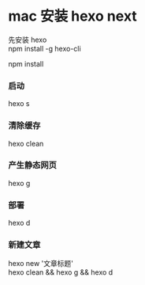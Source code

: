 # mac 安装 hexo next
> 
 先安装 hexo  
 npm install -g hexo-cli

 npm install

 ### 启动 
 hexo s

 ### 清除缓存
 hexo clean

 ### 产生静态网页
 hexo g

 ### 部署
 hexo d

 ### 新建文章
 hexo new '文章标题'  
 hexo clean && hexo g && hexo d

